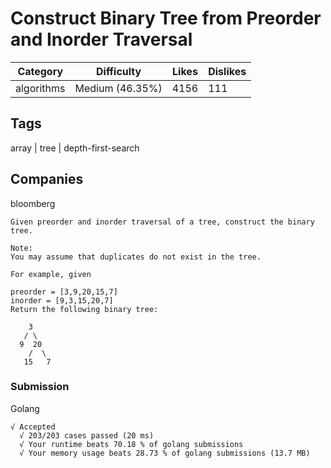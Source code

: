 # Construct Binary Tree from Preorder and Inorder Traversal

| Category   | Difficulty      | Likes | Dislikes |
|------------|-----------------|-------|----------|
| algorithms | Medium (46.35%) | 4156  | 111      |

## Tags
array | tree | depth-first-search

## Companies
bloomberg
```
Given preorder and inorder traversal of a tree, construct the binary tree.

Note:
You may assume that duplicates do not exist in the tree.

For example, given

preorder = [3,9,20,15,7]
inorder = [9,3,15,20,7]
Return the following binary tree:

    3
   / \
  9  20
    /  \
   15   7
```

### Submission
Golang
```
√ Accepted
  √ 203/203 cases passed (20 ms)
  √ Your runtime beats 70.18 % of golang submissions
  √ Your memory usage beats 28.73 % of golang submissions (13.7 MB)
```